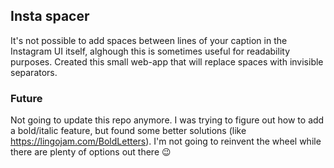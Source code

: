 ## Insta spacer

It's not possible to add spaces between lines of your caption in the Instagram UI itself, alghough this is sometimes useful for readability purposes. Created this small web-app that will replace spaces with invisible separators.

### Future

Not going to update this repo anymore. I was trying to figure out how to add a bold/italic feature, but found some better solutions (like https://lingojam.com/BoldLetters). I'm not going to reinvent the wheel while there are plenty of options out there 😉
